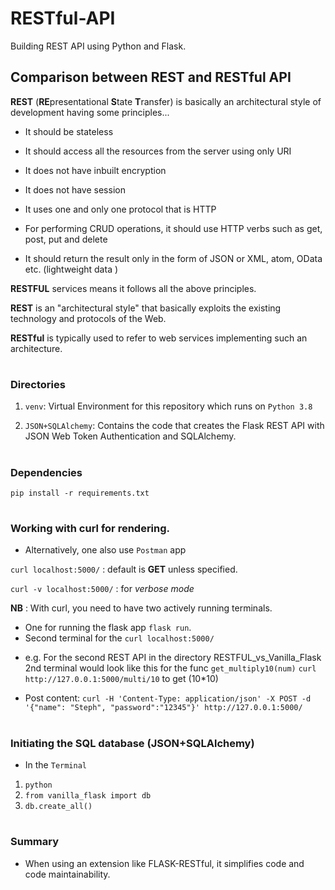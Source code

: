# RESTful-API
Building REST API using Python and Flask. 

## Comparison between REST and RESTful API

**REST** (**RE**presentational **S**tate **T**ransfer) is basically an architectural style of development having some principles...

* It should be stateless

* It should access all the resources from the server using only URI

* It does not have inbuilt encryption

* It does not have session

* It uses one and only one protocol that is HTTP

* For performing CRUD operations, it should use HTTP verbs such as get, post, put and delete

* It should return the result only in the form of JSON or XML, atom, OData etc. (lightweight data )


**RESTFUL** services means it follows all the above principles.

**REST** is an "architectural style" that basically exploits the existing technology and protocols of the Web. 

**RESTful** is typically used to refer to web services implementing such an architecture.

#
### Directories
1. `venv`: Virtual Environment for this repository which runs on `Python 3.8`

2. `JSON+SQLAlchemy`: Contains the code that creates the Flask REST API with JSON Web Token Authentication and SQLAlchemy.

#
### Dependencies
```pip install -r requirements.txt```

#

### Working with **curl** for rendering.

* Alternatively, one also use `Postman` app

```curl localhost:5000/``` : default is **GET** unless specified.

```curl -v localhost:5000/``` : for *verbose mode*

**NB** : With curl, you need to have two actively running terminals. 
- One for running the flask app ```flask run```. 
- Second terminal for the ```curl localhost:5000/```

* e.g. For the second REST API in the directory RESTFUL_vs_Vanilla_Flask
2nd terminal would look like this for the func `get_multiply10(num)` ```curl http://127.0.0.1:5000/multi/10``` to get (10*10)

* Post content: ```curl -H 'Content-Type: application/json' -X POST -d '{"name": "Steph", "password":"12345"}' http://127.0.0.1:5000/```

#
### Initiating the SQL database (JSON+SQLAlchemy)
- In the `Terminal`
1. ```python```
2. ```from vanilla_flask import db```
3. ```db.create_all()```
#
### Summary
* When using an extension like FLASK-RESTful, it simplifies code and code maintainability.

